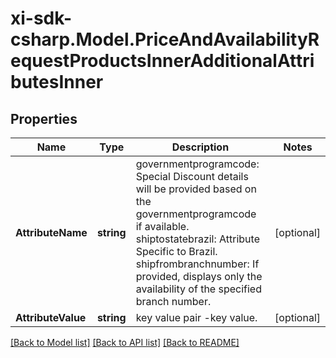 # xi-sdk-csharp.Model.PriceAndAvailabilityRequestProductsInnerAdditionalAttributesInner

## Properties

Name | Type | Description | Notes
------------ | ------------- | ------------- | -------------
**AttributeName** | **string** | governmentprogramcode: Special Discount details will be provided based on the governmentprogramcode if available. shiptostatebrazil: Attribute Specific to Brazil. shipfrombranchnumber: If provided, displays only the availability of the specified branch number. | [optional] 
**AttributeValue** | **string** | key value pair -key value. | [optional] 

[[Back to Model list]](../README.md#documentation-for-models) [[Back to API list]](../README.md#documentation-for-api-endpoints) [[Back to README]](../README.md)

